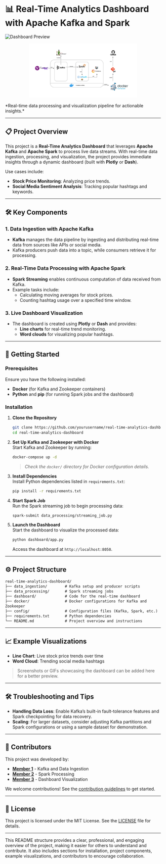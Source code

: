 # 📊 Real-Time Analytics Dashboard with Apache Kafka and Spark

![Dashboard Preview](https://via.placeholder.com/800x400)  
<p align="center">
  <img src="./architecture.png" width="350px" alt="CuisineRAG Logo"/>
</p>
*Real-time data processing and visualization pipeline for actionable insights.*

---

## 📋 Project Overview
This project is a **Real-Time Analytics Dashboard** that leverages **Apache Kafka** and **Apache Spark** to process live data streams. With real-time data ingestion, processing, and visualization, the project provides immediate insights through a dynamic dashboard (built with **Plotly** or **Dash**).

Use cases include:
- **Stock Price Monitoring**: Analyzing price trends.
- **Social Media Sentiment Analysis**: Tracking popular hashtags and keywords.

---

## 🛠️ Key Components
### 1. Data Ingestion with Apache Kafka
- **Kafka** manages the data pipeline by ingesting and distributing real-time data from sources like APIs or social media.
- Kafka producers push data into a topic, while consumers retrieve it for processing.

### 2. Real-Time Data Processing with Apache Spark
- **Spark Streaming** enables continuous computation of data received from Kafka.
- Example tasks include:
  - Calculating moving averages for stock prices.
  - Counting hashtag usage over a specified time window.

### 3. Live Dashboard Visualization
- The dashboard is created using **Plotly** or **Dash** and provides:
  - **Line charts** for real-time trend monitoring.
  - **Word clouds** for visualizing popular hashtags.

---

## 🚀 Getting Started

### Prerequisites
Ensure you have the following installed:
- **Docker** (for Kafka and Zookeeper containers)
- **Python** and **pip** (for running Spark jobs and the dashboard)

### Installation
1. **Clone the Repository**  
   ```bash
   git clone https://github.com/yourusername/real-time-analytics-dashboard.git
   cd real-time-analytics-dashboard
   ```

2. **Set Up Kafka and Zookeeper with Docker**  
   Start Kafka and Zookeeper by running:
   ```bash
   docker-compose up -d
   ```
   > *Check the `docker/` directory for Docker configuration details.*

3. **Install Dependencies**  
   Install Python dependencies listed in `requirements.txt`:
   ```bash
   pip install -r requirements.txt
   ```

4. **Start Spark Job**  
   Run the Spark streaming job to begin processing data:
   ```bash
   spark-submit data_processing/streaming_job.py
   ```

5. **Launch the Dashboard**  
   Start the dashboard to visualize the processed data:
   ```bash
   python dashboard/app.py
   ```
   Access the dashboard at `http://localhost:8050`.

---

## ⚙️ Project Structure

```plaintext
real-time-analytics-dashboard/
├── data_ingestion/        # Kafka setup and producer scripts
├── data_processing/       # Spark streaming jobs
├── dashboard/             # Code for the real-time dashboard
├── docker/                # Docker configurations for Kafka and Zookeeper
├── config/                # Configuration files (Kafka, Spark, etc.)
├── requirements.txt       # Python dependencies
└── README.md              # Project overview and instructions
```

---

## 📈 Example Visualizations
- **Line Chart**: Live stock price trends over time
- **Word Cloud**: Trending social media hashtags

> Screenshots or GIFs showcasing the dashboard can be added here for a better preview.

---

## 🛠️ Troubleshooting and Tips

- **Handling Data Loss**: Enable Kafka’s built-in fault-tolerance features and Spark checkpointing for data recovery.
- **Scaling**: For larger datasets, consider adjusting Kafka partitions and Spark configurations or using a sample dataset for demonstration.

---

## 👥 Contributors
This project was developed by:
- **[Member 1](https://github.com/member1)** - Kafka and Data Ingestion
- **[Member 2](https://github.com/member2)** - Spark Processing
- **[Member 3](https://github.com/member3)** - Dashboard Visualization

We welcome contributions! See the [contribution guidelines](CONTRIBUTING.md) to get started.

---

## 📄 License
This project is licensed under the MIT License. See the [LICENSE](LICENSE) file for details.

---

This README structure provides a clear, professional, and engaging overview of the project, making it easier for others to understand and contribute. It also includes sections for installation, project components, example visualizations, and contributors to encourage collaboration.
